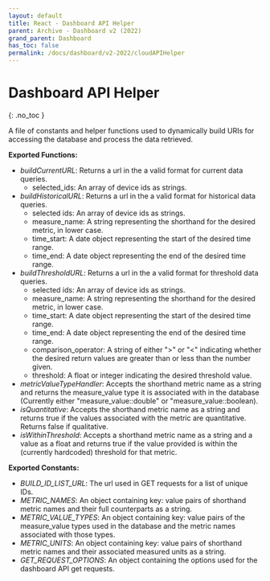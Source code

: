 ```yaml
---  
layout: default  
title: React - Dashboard API Helper
parent: Archive - Dashboard v2 (2022)
grand_parent: Dashboard
has_toc: false
permalink: /docs/dashboard/v2-2022/cloudAPIHelper
---  
```


# Dashboard API Helper
{: .no_toc }

A file of constants and helper functions used to dynamically build URIs for accessing the database and process the data retrieved.

**Exported Functions:**
- *buildCurrentURL*: Returns a url in the a valid format for current data queries.
    - selected_ids: An array of device ids as strings.
- *buildHistoricalURL*: Returns a url in the a valid format for historical data queries.
    - selected ids: An array of device ids as strings.
    - measure_name: A string representing the shorthand for the desired metric, in lower case.
    - time_start: A date object representing the start of the desired time range.
    - time_end: A date object representing the end of the desired time range.
- *buildThresholdURL*: Returns a url in the a valid format for threshold data queries.
    - selected ids: An array of device ids as strings.
    - measure_name: A string representing the shorthand for the desired metric, in lower case.
    - time_start: A date object representing the start of the desired time range.
    - time_end: A date object representing the end of the desired time range.
    - comparison_operator: A string of either ">" or "<" indicating whether the desired return values are greater than or less than the number given.
    - threshold: A float or integer indicating the desired threshold value.
- *metricValueTypeHandler*: Accepts the shorthand metric name as a string and returns the measure_value type it is associated with in the database (Currently either "measure_value::double" or "measure_value::boolean).
- *isQuantitative*: Accepts the shorthand metric name as a string and returns true if the values associated with the metric are quantitative. Returns false if qualitative.
- *isWithinThreshold*: Accepts a shorthand metric name as a string and a value as a float and returns true if the value provided is within the (currently hardcoded) threshold for that metric.

**Exported Constants:**
- *BUILD_ID_LIST_URL*: The url used in GET requests for a list of unique IDs.
- *METRIC_NAMES*: An object containing key: value pairs of shorthand metric names and their full counterparts as a string.
- *METRIC_VALUE_TYPES*: An object containing key: value pairs of the measure_value types used in the database and the metric names associated with those types.
- *METRIC_UNITS*: An object containing key: value pairs of shorthand metric names and their associated measured units as a string.
- *GET_REQUEST_OPTIONS*: An object containing the options used for the dashboard API get requests.